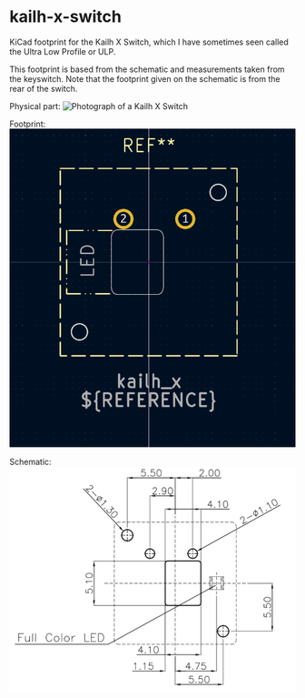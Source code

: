 # kailh-x-switch
KiCad footprint for the Kailh X Switch, which I have sometimes seen called the Ultra Low Profile or ULP.

This footprint is based from the schematic and measurements taken from the keyswitch. Note that the footprint given on the schematic is from the rear of the switch.

Physical part:
![Photograph of a Kailh X Switch](/images/xswitch.png)

Footprint:
![KiCAD footprint of a Kailh X Switch](/images/footprint.png)

Schematic:
![Schematic of a Kailh X Switch](/images/schematic.png)

